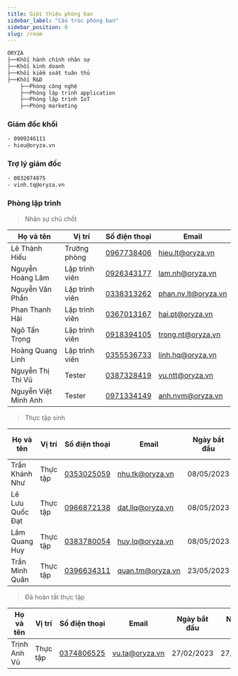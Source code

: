 ```yaml
---
title: Giới thiệu phòng ban
sidebar_label: "Cấu trúc phòng ban"
sidebar_position: 0
slug: /room
---
```


```txt title="Sơ đồ phòng ban"
ORYZA
├──Khối hành chính nhân sự
├──Khối kinh doanh
├──Khối kiểm soát tuân thủ
├──Khối R&D
    ├──Phòng công nghệ
    ├──Phòng lập trình application
    ├──Phòng lập trình IoT
    ├──Phòng marketing
```

### Giám đốc khối

```txt title="Trần Chí Hiếu"
- 0909246111
- hieu@oryza.vn
```

### Trợ lý giám đốc

```txt title="Thiều Quang Vinh"
- 0832074875
- vinh.tq@oryza.vn
```

### Phòng lập trình

> Nhân sự chủ chốt

| Họ và tên            | Vị trí         | Số điện thoại                | Email               |
| -------------------- | -------------- | ---------------------------- | ------------------- |
| Lê Thành Hiếu        | Trưởng phòng   | [0967738406](tel:0967738406) | hieu.lt@oryza.vn    |
| Nguyễn Hoàng Lâm     | Lập trình viên | [0926343177](tel:0926343177) | lam.nh@oryza.vn     |
| Nguyễn Văn Phần      | Lập trình viên | [0338313262](tel:0338313262) | phan.nv.lt@oryza.vn |
| Phan Thanh Hải       | Lập trình viên | [0367013167](tel:0367013167) | hai.pt@oryza.vn     |
| Ngô Tấn Trọng        | Lập trình viên | [0918394105](tel:0918394105) | trong.nt@oryza.vn   |
| Hoàng Quang Linh     | Lập trình viên | [0355536733](tel:0355536733) | linh.hq@oryza.vn    |
| Nguyễn Thị Thi Vũ    | Tester         | [0387328419](tel:0387328419) | vu.ntt@oryza.vn     |
| Nguyễn Việt Minh Anh | Tester         | [0971334149](tel:0971334149) | anh.nvm@oryza.vn    |

> Thực tập sinh

| Họ và tên       | Vị trí   | Số điện thoại                | Email            | Ngày bắt đầu | Ngày kết thúc |
| --------------- | -------- | ---------------------------- | ---------------- | ------------ | ------------- |
| Trần Khánh Như  | Thực tập | [0353025059](tel:0353025059) | nhu.tk@oryza.vn  | 08/05/2023   | ---           |
| Lê Lưu Quốc Đạt | Thực tập | [0966872138](tel:0966872138) | dat.llq@oryza.vn | 08/05/2023   | ---           |
| Lâm Quang Huy   | Thực tập | [0383780054](tel:0383780054) | huy.lq@oryza.vn  | 08/05/2023   | ---           |
| Trần Minh Quân  | Thực tập | [0396634311](tel:0396634311) | quan.tm@oryza.vn | 23/05/2023   | ---           |

> Đã hoàn tất thực tập

| Họ và tên    | Vị trí   | Số điện thoại                | Email          | Ngày bắt đầu | Ngày kết thúc |
| ------------ | -------- | ---------------------------- | -------------- | ------------ | ------------- |
| Trịnh Anh Vũ | Thực tập | [0374806525](tel:0374806525) | vu.ta@oryza.vn | 27/02/2023   | 27/05/2023    |

